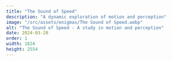 ```yaml
---
title: "The Sound of Speed"
description: "A dynamic exploration of motion and perception"
image: "/src/assets/enigmas/The Sound of Speed.webp"
alt: "The Sound of Speed - A study in motion and perception"
date: 2024-03-20
order: 1
width: 1824
height: 2554
---
```

